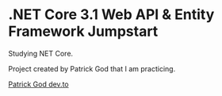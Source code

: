 # .NET Core 3.1 Web API & Entity Framework Jumpstart

Studying NET Core.

Project created by Patrick God that I am practicing.

[Patrick God dev.to](https://dev.to/_patrickgod/net-core-3-1-web-api-entity-framework-jumpstart-part-1-4jla)